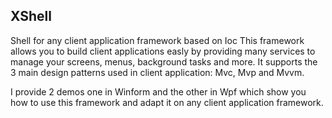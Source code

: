 ## XShell 
Shell for any client application framework based on Ioc
This framework allows you to build client applications easly by providing many services to manage your screens, menus, background tasks and more. It supports the 3 main design patterns used in client application: Mvc, Mvp and Mvvm.

I provide 2 demos one in Winform and the other in Wpf which show you how to use this framework and adapt it on any client application framework.